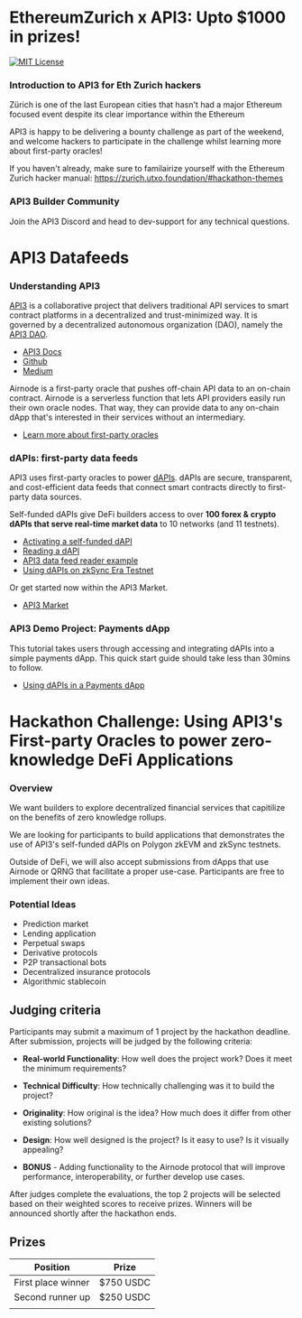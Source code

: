 # EthereumZurich x API3: Upto $1000 in prizes!

[![MIT License](https://img.shields.io/badge/License-MIT-green.svg)](https://choosealicense.com/licenses/mit/)

### Introduction to API3 for Eth Zurich hackers 

Zürich is one of the last European cities that hasn't had a major Ethereum focused event despite its clear importance within the Ethereum 

API3 is happy to be delivering a bounty challenge as part of the weekend, and welcome hackers to participate in the challenge whilst learning more about first-party oracles! 

If you haven't already, make sure to familairize yourself with the Ethereum Zurich hacker manual: https://zurich.utxo.foundation/#hackathon-themes

### API3 Builder Community

Join the API3 Discord and head to dev-support for any technical questions.

# API3 Datafeeds

### Understanding API3

[API3](https://api3.org/) is a collaborative project that delivers traditional API services to smart contract platforms in a decentralized and trust-minimized way. It is governed by a decentralized autonomous organization (DAO), namely the [API3 DAO](https://api3.org/dao).

- [API3 Docs](https://docs.api3.org/)
- [Github](https://github.com/api3dao/)
- [Medium](https://medium.com/@api3)

Airnode is a first-party oracle that pushes off-chain API data to an on-chain contract. Airnode is a serverless function that lets API providers easily run their own oracle nodes. That way, they can provide data to any on-chain dApp that's interested in their services without an intermediary.

- [Learn more about first-party oracles](https://docs.api3.org/guides/airnode/calling-an-airnode/)

### dAPIs: first-party data feeds 

API3 uses first-party oracles to power [dAPIs](https://docs.api3.org/explore/dapis/what-are-dapis.html). dAPIs are secure, transparent, and cost-efficient data feeds that connect smart contracts directly to first-party data sources.

Self-funded dAPIs give DeFi builders access to over **100 forex & crypto dAPIs that serve real-time market data** to 10 networks (and 11 testnets). 

- [Activating a self-funded dAPI](https://docs.api3.org/guides/dapis/subscribing-self-funded-dapis/)
- [Reading a dAPI](https://docs.api3.org/guides/dapis/read-self-funded-dapi/)
- [API3 data feed reader example](https://github.com/api3dao/data-feed-reader-example)
- [Using dAPIs on zkSync Era Testnet](https://vanshwassan.medium.com/using-dapis-on-zksync-era-testnet-30f12efdd95f)

Or get started now within the API3 Market.

- [API3 Market](https://market.api3.org/)

### API3 Demo Project: Payments dApp 

This tutorial takes users through accessing and integrating dAPIs into a simple payments dApp. This quick start guide should take less than 30mins to follow. 

- [Using dAPIs in a Payments dApp](https://github.com/vanshwassan/dAPI-payments)


<!--### QRNG - API3's Quantum Random Number Generator

API3 QRNG is a public utility we provide with the courtesy of Australian National University (ANU). It is powered by an Airnode hosted by ANU Quantum Random Numbers, meaning that it is a first-party service. It is served as a public good and is free of charge (apart from the gas costs), and it provides ‘true’ quantum randomness via an easy-to-use solution when requiring RNG on-chain.

- [Using QRNG in a Lottery dApp](https://docs.api3.org/guides/qrng/lottery-guide/)-->

<!--
- [Getting started with Airnode](https://docs.api3.org/guides/airnode/calling-an-airnode/)
- [Getting started with QRNG](https://docs.api3.org/guides/qrng/qrng-remix/)
- [Getting started with Self-funded dAPIs](https://docs.api3.org/guides/dapis/subscribing-self-funded-dapis/)-->

# Hackathon Challenge: Using API3's First-party Oracles to power zero-knowledge DeFi Applications 

### Overview

We want builders to explore decentralized financial services that capitilize on the benefits of zero knowledge rollups. 

We are looking for participants to build applications that demonstrates the use of API3's self-funded dAPIs on Polygon zkEVM and zkSync testnets. 

Outside of DeFi, we will also accept submissions from dApps that use Airnode or QRNG that facilitate a proper use-case. Participants are free to implement their own ideas.

### Potential Ideas

- Prediction market
- Lending application
- Perpetual swaps 
- Derivative protocols 
- P2P transactional bots
- Decentralized insurance protocols
- Algorithmic stablecoin

## Judging criteria

Participants may submit a maximum of 1 project by the hackathon deadline. After submission, projects will be judged by the following criteria:

- **Real-world Functionality**: How well does the project work? Does it meet the minimum requirements?

- **Technical Difficulty**: How technically challenging was it to build the project?

- **Originality**: How original is the idea? How much does it differ from other existing solutions?

- **Design**: How well designed is the project? Is it easy to use? Is it visually appealing?

- **BONUS** - Adding functionality to the Airnode protocol that will improve performance, interoperability, or further develop use cases.

After judges complete the evaluations, the top 2 projects will be selected based on their weighted scores to receive prizes. Winners will be announced shortly after the hackathon ends.

## Prizes

|       Position       |     Prize    |
|----------------------|--------------|
|  First place winner  | $750 USDC   |
|   Second runner up   |   $250 USDC  |
|     |     |

<!--
![Logo](https://dev-to-uploads.s3.amazonaws.com/uploads/articles/th5xamgrr6se0x5ro4g6.png)-->
